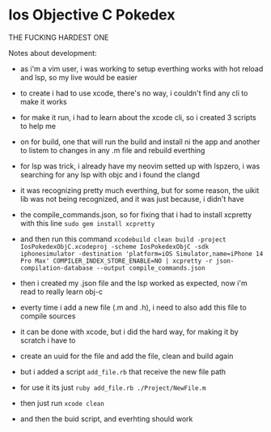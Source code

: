 # Ios Objective C Pokedex

THE FUCKING HARDEST ONE

Notes about development:

- as i'm a vim user, i was working  to setup everthing works with hot reload and lsp, so my live would be easier
- to create i had to use xcode, there's no way, i couldn't find any cli to make it works
- for make it run, i had to learn about the xcode cli, so i created 3 scripts to help me
- on for build, one that will run the build and install ni the app and another to listem to changes in any .m file and rebuild everthing
- for lsp was trick, i already have my neovim setted up with lspzero, i was searching for any lsp with objc and i found the clangd
- it was recognizing pretty much everthing, but for some reason, the uikit lib was not being recognized, and it was just because, i didn't have
- the compile_commands.json, so for fixing that i had to install xcpretty with this line `sudo gem install xcpretty`
- and then run this command `xcodebuild clean build -project IosPokedexObjC.xcodeproj -scheme IosPokedexObjC -sdk iphonesimulator -destination 'platform=iOS Simulator,name=iPhone 14 Pro Max' COMPILER_INDEX_STORE_ENABLE=NO | xcpretty -r json-compilation-database --output compile_commands.json
`
- then i created my .json file and the lsp worked as expected, now i'm read to really learn obj-c


- everty time i add a new file (.m and .h), i need to also add this file to compile sources
- it can be done with xcode, but i did the hard way, for making it by scratch i have to 
- create an uuid for the file and add the file, clean and build again
- but i added a script `add_file.rb` that receive the new file path
- for use it its just `ruby add_file.rb ./Project/NewFile.m`
- then just run `xcode clean`
- and then the buid script, and everhting should work
